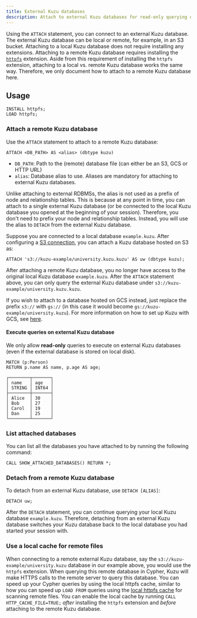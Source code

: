 ```yaml
---
title: External Kuzu databases
description: Attach to external Kuzu databases for read-only querying of local and remote database instances.
---
```


Using the `ATTACH` statement, you can connect to an external Kuzu database. The external Kuzu database can be local or remote, for example,
in an S3 bucket. Attaching to a local Kuzu database does not require installing any extensions. Attaching to a remote
Kuzu database requires installing the [`httpfs`](/extensions/httpfs) extension. Aside from this requirement of installing the `httpfs` extension,
attaching to a local vs. remote Kuzu database works the same way. Therefore, we only document how to attach to a remote Kuzu database here.

## Usage

```cypher
INSTALL httpfs;
LOAD httpfs;
```

### Attach a remote Kuzu database

Use the `ATTACH` statement to attach to a remote Kuzu database:

```cypher
ATTACH <DB_PATH> AS <alias> (dbtype kuzu)
```

- `DB_PATH`: Path to the (remote) database file (can either be an S3, GCS or HTTP URL)
- `alias`: Database alias to use. Aliases are mandatory for attaching to external Kuzu databases.

Unlike attaching to external RDBMSs, the alias is not used as a prefix of node and relationship tables. This is because at any point in time,
you can attach to a single external Kuzu database (or be connected to the local Kuzu database you opened at the beginning of your session).
Therefore, you don't need to prefix your node and relationship tables.
Instead, you will use the alias to `DETACH` from the external Kuzu database.

Suppose you are connected to a local database `example.kuzu`. After configuring a [S3 connection](/extensions/s3#configure-the-connection), you can attach a Kuzu database hosted on S3 as:

```cypher
ATTACH 's3://kuzu-example/university.kuzu.kuzu' AS uw (dbtype kuzu);
```
After attaching a remote Kuzu database, you no longer have access to the original local Kuzu database `example.kuzu`.
After the `ATTACH` statement above, you can only query the external Kuzu database under `s3://kuzu-example/university.kuzu.kuzu`.

If you wish to attach to a database hosted on GCS instead, just replace the prefix `s3://` with `gs://` (in this case it would become `gs://kuzu-example/university.kuzu`). For more information on how to set up Kuzu with GCS, see [here](/extensions/gcs).

#### Execute queries on external Kuzu database
We only allow **read-only** queries to execute on external Kuzu databases (even if the external database is stored on local disk).
```cypher
MATCH (p:Person)
RETURN p.name AS name, p.age AS age;
```

```table
┌────────┬───────┐
│ name   │ age   │
│ STRING │ INT64 │
├────────┼───────┤
│ Alice  │ 30    │
│ Bob    │ 27    │
│ Carol  │ 19    │
│ Dan    │ 25    │
└────────┴───────┘
```

### List attached databases

You can list all the databases you have attached to by running the following command:
```cypher
CALL SHOW_ATTACHED_DATABASES() RETURN *;
```

### Detach from a remote Kuzu database

To detach from an external Kuzu database, use `DETACH [ALIAS]`:

```cypher
DETACH uw;
```

After the `DETACH` statement, you can continue querying your local Kuzu database `example.kuzu`. Therefore, detaching
from an external Kuzu database switches your Kuzu database back to the local database you had started your session with.

### Use a local cache for remote files

When connecting to a remote external Kuzu database, say the `s3://kuzu-example/university.kuzu` database in our example above,
you would use the `httpfs` extension. When querying this remote database in Cypher, Kuzu will make HTTPS calls to the
remote server to query this database. You can speed up your Cypher queries by using the local httpfs cache,
similar to how you can speed up `LOAD FROM` queries using the [local httpfs cache](/extensions/httpfs#local-cache)
for scanning remote files.
You can enable the local cache by running `CALL HTTP_CACHE_FILE=TRUE;` _after_ installing the `httpfs`
extension and _before_ attaching to the remote Kuzu database.
